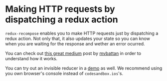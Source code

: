 # Making HTTP requests by dispatching a redux action
`redux-recompose` enables you to make HTTP requests just by dispatching a redux action. Not only that, it also updates your state so you can know when you are waiting for the response and wether an error ocurred.

You can check out [this great medium](https://medium.com/wolox/932e746b0198) post by [mvbattan](https://github.com/mvbattan) in order to understand how it works.

You can try out an invisible reducer in a [demo](https://codesandbox.io/s/primary-actions-example-hl0b4) as well. We recommend using you own browser's console instead of `codesandbox.ios`'s.
